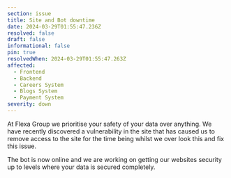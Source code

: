 ```yaml
---
section: issue
title: Site and Bot downtime
date: 2024-03-29T01:55:47.236Z
resolved: false
draft: false
informational: false
pin: true
resolvedWhen: 2024-03-29T01:55:47.263Z
affected:
  - Frontend
  - Backend
  - Careers System
  - Blogs System
  - Payment System
severity: down
---
```

At Flexa Group we prioritise your safety of your data over anything. We have recently discovered a vulnerability in the site that has caused us to remove access to the site for the time being whilst we over look this and fix this issue.

The bot is now online and we are working on getting our websites security up to levels where your data is secured completely.